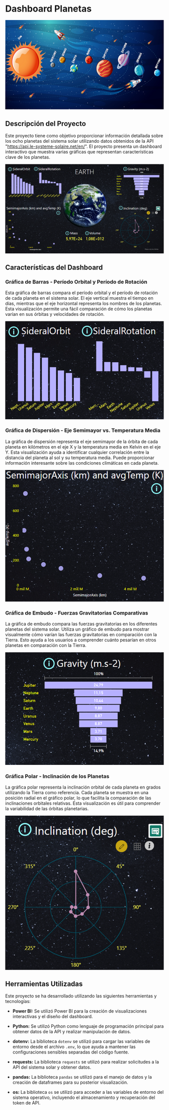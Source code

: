# Dashboard Planetas
<p align="center">
  <img src="https://github.com/finixed060113/Dashboard_project/blob/main/images/dashplanet.jpg" alt="planets">
</p>

## Descripción del Proyecto
Este proyecto tiene como objetivo proporcionar información detallada sobre los ocho planetas del sistema solar utilizando datos obtenidos de la API "https://api.le-systeme-solaire.net/en/". El proyecto presenta un dashboard interactivo que muestra varias gráficas que representan características clave de los planetas.

<p align="center">
  <img src="https://github.com/finixed060113/Dashboard_project/blob/main/images/sample.png" alt="BARRAS">
</p>

## Características del Dashboard
### Gráfica de Barras - Período Orbital y Período de Rotación
Esta gráfica de barras compara el período orbital y el período de rotación de cada planeta en el sistema solar. El eje vertical muestra el tiempo en días, mientras que el eje horizontal representa los nombres de los planetas. Esta visualización permite una fácil comparación de cómo los planetas varían en sus órbitas y velocidades de rotación.

<p align="center">
  <img src="https://github.com/finixed060113/Dashboard_project/blob/main/images/barrasrotayorb.png" alt="Dispersion">
</p>

### Gráfica de Dispersión - Eje Semimayor vs. Temperatura Media
La gráfica de dispersión representa el eje semimayor de la órbita de cada planeta en kilómetros en el eje X y la temperatura media en Kelvin en el eje Y. Esta visualización ayuda a identificar cualquier correlación entre la distancia del planeta al sol y su temperatura media. Puede proporcionar información interesante sobre las condiciones climáticas en cada planeta.

<p align="center">
  <img src="https://github.com/finixed060113/Dashboard_project/blob/main/images/barras_semimajor.png" alt="Dispersion">
</p>

### Gráfica de Embudo - Fuerzas Gravitatorias Comparativas
La gráfica de embudo compara las fuerzas gravitatorias en los diferentes planetas del sistema solar. Utiliza un gráfico de embudo para mostrar visualmente cómo varían las fuerzas gravitatorias en comparación con la Tierra. Esto ayuda a los usuarios a comprender cuánto pesarían en otros planetas en comparación con la Tierra.

<p align="center">
  <img src="https://github.com/finixed060113/Dashboard_project/blob/main/images/grav.png" alt="Gravedad">
</p>

### Gráfica Polar - Inclinación de los Planetas
La gráfica polar representa la inclinación orbital de cada planeta en grados utilizando la Tierra como referencia. Cada planeta se muestra en una posición radial en el gráfico polar, lo que facilita la comparación de las inclinaciones orbitales relativas. Esta visualización es útil para comprender la variabilidad de las órbitas planetarias.

<p align="center">
  <img src="https://github.com/finixed060113/Dashboard_project/blob/main/images/inclina.png" alt="Inclinacion">
</p>

## Herramientas Utilizadas

Este proyecto se ha desarrollado utilizando las siguientes herramientas y tecnologías:

- **Power BI:** Se utilizó Power BI para la creación de visualizaciones interactivas y el diseño del dashboard.

- **Python:** Se utilizó Python como lenguaje de programación principal para obtener datos de la API y realizar manipulación de datos.

- **dotenv:** La biblioteca `dotenv` se utilizó para cargar las variables de entorno desde el archivo `.env`, lo que ayuda a mantener las configuraciones sensibles separadas del código fuente.

- **requests:** La biblioteca `requests` se utilizó para realizar solicitudes a la API del sistema solar y obtener datos.

- **pandas:** La biblioteca `pandas` se utilizó para el manejo de datos y la creación de dataframes para su posterior visualización.

- **os:** La biblioteca `os` se utilizó para acceder a las variables de entorno del sistema operativo, incluyendo el almacenamiento y recuperación del token de API.